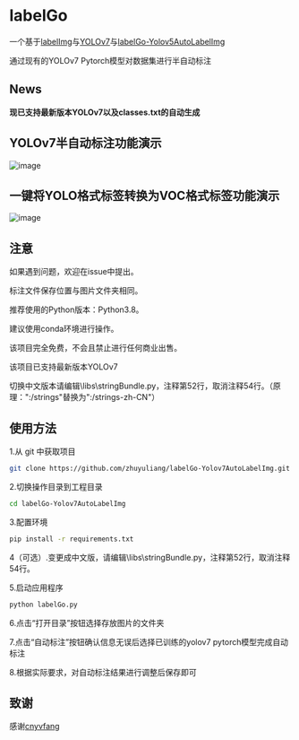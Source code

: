 # labelGo

<p>一个基于<a href="https://github.com/tzutalin/labelImg">labelImg</a>与<a href="https://github.com/WongKinYiu/yolov7">YOLOv7</a>与<a href="https://github.com/cnyvfang/labelGo-Yolov5AutoLabelImg">labelGo-Yolov5AutoLabelImg</a></p>
<p>通过现有的YOLOv7 Pytorch模型对数据集进行半自动标注</p>

## News
**现已支持最新版本YOLOv7以及classes.txt的自动生成**

## YOLOv7半自动标注功能演示
![image](https://github.com/zhuyuliang/labelGo-Yolov7AutoLabelImg/blob/master/demo/demo1.gif) 
## 一键将YOLO格式标签转换为VOC格式标签功能演示
![image](https://github.com/zhuyuliang/labelGo-Yolov7AutoLabelImg/blob/master/demo/demo2.gif) 

## 注意
<p>如果遇到问题，欢迎在issue中提出。</p>
<p>标注文件保存位置与图片文件夹相同。</p>
<p>推荐使用的Python版本：Python3.8。</p>
<p>建议使用conda环境进行操作。</p>
<p>该项目完全免费，不会且禁止进行任何商业出售。</p>
<p>该项目已支持最新版本YOLOv7</p>
<p>切换中文版本请编辑\libs\stringBundle.py，注释第52行，取消注释54行。（原理：":/strings"替换为":/strings-zh-CN"）</p>


## 使用方法
<p>1.从 git 中获取项目</p>

```bash
git clone https://github.com/zhuyuliang/labelGo-Yolov7AutoLabelImg.git
```

<p>2.切换操作目录到工程目录</p>

```bash
cd labelGo-Yolov7AutoLabelImg
```

<p>3.配置环境</p>

```bash
pip install -r requirements.txt
```

<p>4（可选）.变更成中文版，请编辑\libs\stringBundle.py，注释第52行，取消注释54行。</p>

<p>5.启动应用程序</p>

```bash
python labelGo.py
```
<p>6.点击“打开目录”按钮选择存放图片的文件夹</p>

<p>7.点击“自动标注”按钮确认信息无误后选择已训练的yolov7 pytorch模型完成自动标注</p>

<p>8.根据实际要求，对自动标注结果进行调整后保存即可</p>

## 致谢
感谢[cnyvfang](https://github.com/cnyvfang/labelGo-Yolov5AutoLabelImg)
